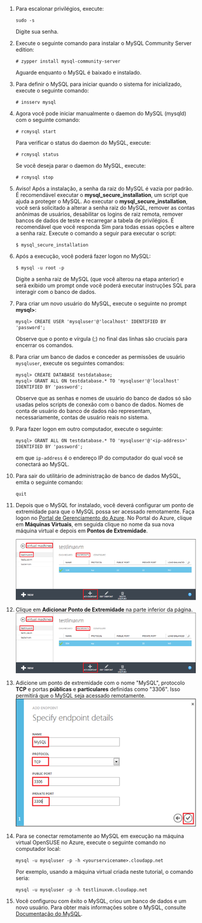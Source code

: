 1.  Para escalonar privilégios, execute:

        sudo -s

    Digite sua senha.

2.  Execute o seguinte comando para instalar o MySQL Community Server edition:

        # zypper install mysql-community-server

    Aguarde enquanto o MySQL é baixado e instalado.

3.  Para definir o MySQL para iniciar quando o sistema for inicializado, execute o seguinte comando:

        # insserv mysql

4.  Agora você pode iniciar manualmente o daemon do MySQL (mysqld) com o seguinte comando:

        # rcmysql start

    Para verificar o status do daemon do MySQL, execute:

        # rcmysql status

    Se você deseja parar o daemon do MySQL, execute:

        # rcmysql stop

5.  Aviso! Após a instalação, a senha da raiz do MySQL é vazia por padrão. É recomendável executar o **mysql\_secure\_installation**, um script que ajuda a proteger o MySQL. Ao executar o **mysql\_secure\_installation**, você será solicitado a alterar a senha raiz do MySQL, remover as contas anônimas de usuários, desabilitar os logins de raiz remota, remover bancos de dados de teste e recarregar a tabela de privilégios. É recomendável que você responda Sim para todas essas opções e altere a senha raiz. Execute o comando a seguir para executar o script:

        $ mysql_secure_installation

6.  Após a execução, você poderá fazer logon no MySQL:

        $ mysql -u root -p

    Digite a senha raiz de MySQL (que você alterou na etapa anterior) e será exibido um prompt onde você poderá executar instruções SQL para interagir com o banco de dados.

7.  Para criar um novo usuário do MySQL, execute o seguinte no prompt **mysql\>**:

        mysql> CREATE USER 'mysqluser'@'localhost' IDENTIFIED BY 'password';

    Observe que o ponto e vírgula (;) no final das linhas são cruciais para encerrar os comandos.

8.  Para criar um banco de dados e conceder as permissões de usuário `mysqluser`, execute os seguintes comandos:

        mysql> CREATE DATABASE testdatabase;
        mysql> GRANT ALL ON testdatabase.* TO 'mysqluser'@'localhost' IDENTIFIED BY 'password';

    Observe que as senhas e nomes de usuário do banco de dados só são usadas pelos scripts de conexão com o banco de dados. Nomes de conta de usuário do banco de dados não representam, necessariamente, contas de usuário reais no sistema.

9.  Para fazer logon em outro computador, execute o seguinte:

        mysql> GRANT ALL ON testdatabase.* TO 'mysqluser'@'<ip-address>' IDENTIFIED BY 'password';

    em que `ip-address` é o endereço IP do computador do qual você se conectará ao MySQL.

10. Para sair do utilitário de administração de banco de dados MySQL, emita o seguinte comando:

        quit

11. Depois que o MySQL for instalado, você deverá configurar um ponto de extremidade para que o MySQL possa ser acessado remotamente. Faça logon no [Portal de Gerenciamento do Azure][]. No Portal do Azure, clique em **Máquinas Virtuais**, em seguida clique no nome da sua nova máquina virtual e depois em **Pontos de Extremidade**.

    ![Pontos de extremidade][]

12. Clique em **Adicionar Ponto de Extremidade** na parte inferior da página.
    ![Pontos de Extremidade][]

13. Adicione um ponto de extremidade com o nome "MySQL", protocolo **TCP** e portas **públicas** e **particulares** definidas como "3306". Isso permitirá que o MySQL seja acessado remotamente.
    ![Pontos de Extremidade][1]

14. Para se conectar remotamente ao MySQL em execução na máquina virtual OpenSUSE no Azure, execute o seguinte comando no computador local:

        mysql -u mysqluser -p -h <yourservicename>.cloudapp.net

    Por exemplo, usando a máquina virtual criada neste tutorial, o comando seria:

        mysql -u mysqluser -p -h testlinuxvm.cloudapp.net

15. Você configurou com êxito o MySQL, criou um banco de dados e um novo usuário. Para obter mais informações sobre o MySQL, consulte [Documentação do MySQL][].

  [Portal de Gerenciamento do Azure]: http://manage.windowsazure.com
  [Pontos de extremidade]: ./media/install-and-run-mysql-on-opensuse-vm/LinuxVmAddEndpoint.png
  [Pontos de Extremidade]: ./media/install-and-run-mysql-on-opensuse-vm/LinuxVmAddEndpoint2.png
  [1]: ./media/install-and-run-mysql-on-opensuse-vm/LinuxVmAddEndpointMySQL.png
  [Documentação do MySQL]: http://dev.mysql.com/doc/
